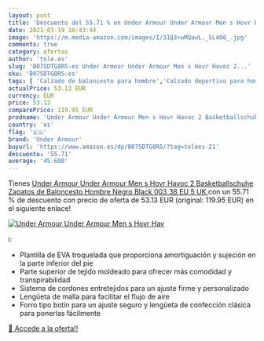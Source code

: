 ```yaml
---
layout: post
title: 'Descuento del 55.71 % en Under Armour Under Armour Men s Hovr Hav'
date: 2021-03-19 16:43:44
image: 'https://m.media-amazon.com/images/I/31Q3+wMQawL._SL400_.jpg'
comments: true
category: ofertas
author: 'tole.es'
slug: 'B07SDTG8R5-es Under Armour Under Armour Men s Hovr Havoc 2...'
sku: 'B07SDTG8R5-es'
tags: [ 'Calzado de baloncesto para hombre','Calzado deportivo para hombre','Zapatillas y calzado deportivo para hombre','Zapatos','Zapatos para hombre','Zapatos y complementos','under armour','zapatos', ]
actualPrice: 53.13 EUR
currency: EUR
price: 53.13
comparePrice: 119.95 EUR
prodname: 'Under Armour Under Armour Men s Hovr Havoc 2 Basketballschuhe Zapatos de Baloncesto Hombre  Negro  Black  003    38 EU  5 UK '
country: 'es'
flag: '🇪🇸'
brand: 'Under Armour'
buyurl: 'https://www.amazon.es/dp/B07SDTG8R5/?tag=tolees-21'
descuento: '55.71'
average: '45.698'
---
```


Tienes [Under Armour Under Armour Men s Hovr Havoc 2 Basketballschuhe Zapatos de Baloncesto Hombre  Negro  Black  003    38 EU  5 UK ](https://www.amazon.es/dp/B07SDTG8R5/?tag=tolees-21) con un 55.71 % de descuento con precio de oferta de 53.13 EUR (original: 119.95 EUR) en el siguiente enlace!

[![Under Armour Under Armour Men s Hovr Hav](https://m.media-amazon.com/images/I/31Q3+wMQawL._SL400_.jpg)](https://www.amazon.es/dp/B07SDTG8R5/?tag=tolees-21)

ℹ️:

- Plantilla de EVA troquelada que proporciona amortiguación y sujeción en la parte inferior del pie
- Parte superior de tejido moldeado para ofrecer más comodidad y transpirabilidad
- Sistema de cordones entretejidos para un ajuste firme y personalizado
- Lengüeta de malla para facilitar el flujo de aire
- Forro tipo botín para un ajuste seguro y lengüeta de confección clásica para ponerlas fácilmente

[🛒 Accede a la oferta!!](https://www.amazon.es/dp/B07SDTG8R5/?tag=tolees-21)
